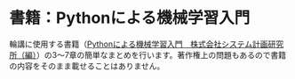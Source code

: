 # 書籍：Pythonによる機械学習入門

輪講に使用する書籍（[Pythonによる機械学習入門　株式会社システム計画研究所（編）](https://www.ohmsha.co.jp/book/9784274219634/)）の3～7章の簡単なまとめを行います。著作権上の問題もあるので書籍の内容をそのまま載せることはありません。

```{tableofcontents}
```